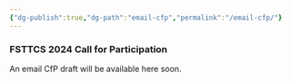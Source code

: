 ```yaml
---
{"dg-publish":true,"dg-path":"email-cfp","permalink":"/email-cfp/"}
---
```


### FSTTCS 2024 Call for Participation

An email CfP draft will be available here soon.
